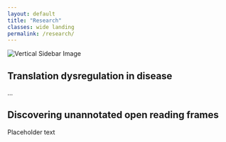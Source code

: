 ```yaml
---
layout: default
title: "Research"
classes: wide landing
permalink: /research/
---
```



<section class="page-section full-page-layout fade-in">
    <div class="sidebar-image">
      <img src="{{ '/assets/images/Thesis_cover.png' | relative_url }}" alt="Vertical Sidebar Image" />
    </div>
    <div class="main-content">
      <h1>Translation dysregulation in disease</h1>
      <p>...</p>
       <h1>Discovering unannotated open reading frames</h1>
      Placeholder text
    </div>
</section>

